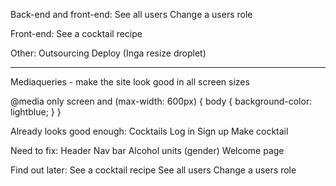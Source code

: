 
Back-end and front-end:
See all users
Change a users role

Front-end:
See a cocktail recipe

Other:
Outsourcing
Deploy (Inga resize droplet)

------------------------------------------------------------------------------------------

Mediaqueries - make the site look good in all screen sizes

@media only screen and (max-width: 600px) {
  body {
    background-color: lightblue;
  }
}

Already looks good enough:
Cocktails
Log in
Sign up
Make cocktail

Need to fix:
Header
Nav bar
Alcohol units (gender)
Welcome page

Find out later:
See a cocktail recipe
See all users
Change a users role
